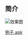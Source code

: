 ## 简介

![效果图](https://github.com/a709560839/ContactListView/blob/master/screenshot/1.png)

[例子.apk](https://github.com/a709560839/ContactListView/blob/master/app/release/app-release.apk)


